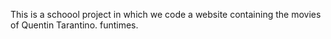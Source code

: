 This is a schoool project in which we code a website containing the movies of Quentin Tarantino.
    funtimes.